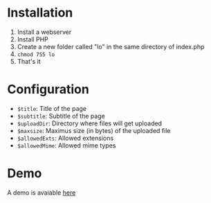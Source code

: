 # Installation #
1. Install a webserver
2. Install PHP
3. Create a new folder called "lo" in the same directory of index.php
4. `chmod 755 lo`
5. That's it

# Configuration #
*   `$title`: Title of the page
*   `$subtitle`: Subtitle of the page
*   `$uploadDir`: Directory where files will get uploaded
*   `$maxsize`: Maximus size (in bytes) of the uploaded file
*   `$allowedExts`: Allowed extensions
*   `$allowedMime`: Allowed mime types

# Demo #
A demo is avaiable [here](http://www.imglo.app "here")